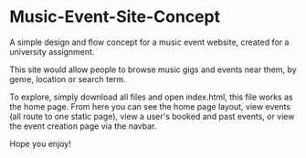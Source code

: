 # Music-Event-Site-Concept
A simple design and flow concept for a music event website, created for a university assignment.

This site would allow people to browse music gigs and events near them, by genre, location or search term. 

To explore, simply download all files and open index.html, this file works as the home page. From here you can see the home page layout, view events (all route to one static page), view a user's booked and past events, or view the event creation page via the navbar.

Hope you enjoy!
